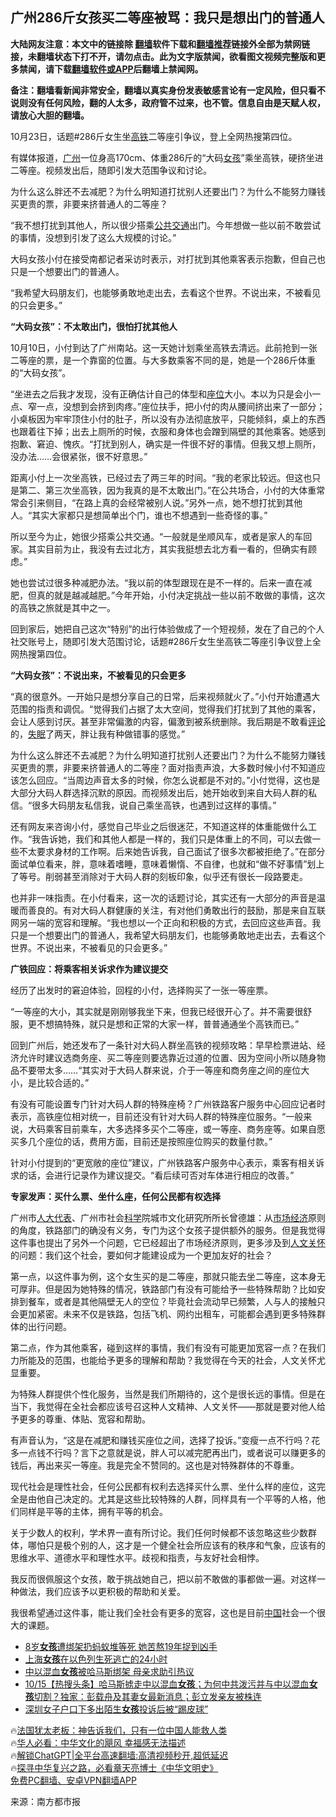  <!-- 面包屑导航 --> <h2>广州286斤女孩买二等座被骂：我只是想出门的普通人</h2> <p class="notice"><b>大陆网友注意：本文中的链接除 <a href="https://github.com/bannedbook/fanqiang" >翻墙</a>软件下载和<a href="https://github.com/killgcd/justmysocks/blob/master/README.md">翻墙推荐</a>链接外全部为禁网链接，未翻墙状态下打不开，请勿点击。此为文字版禁闻，欲看图文视频完整版和更多禁闻，请下载<a href="https://github.com/bannedbook/fanqiang">翻墙软件或APP</a>后翻墙上禁闻网。</p><p>备注：翻墙看新闻非常安全，翻墙以真实身份发表敏感言论有一定风险，但只看不说则没有任何风险，翻的人太多，政府管不过来，也不管。信息自由是天赋人权，请放心大胆的翻墙。</b></p>  <div class="entry"> <p>10月23日，话题#286斤女生坐<a href="https://www.bannedbook.org/bnews/tag/%e9%ab%98%e9%93%81/" class="st_tag internal_tag" rel="tag" title="标签 高铁 下的日志">高铁</a>二等座引争议，登上全网热搜第四位。</p> <p>有媒体报道，<a href="https://www.bannedbook.org/bnews/tag/%e5%b9%bf%e5%b7%9e/" class="st_tag internal_tag" rel="tag" title="标签 广州 下的日志">广州</a>一位身高170cm、体重286斤的“大码<a href="https://www.bannedbook.org/bnews/tag/%e5%a5%b3%e5%ad%a9/" class="st_tag internal_tag" rel="tag" title="标签 女孩 下的日志">女孩</a>”乘坐高铁，硬挤坐进二等座。视频发出后，随即引发大范围争议和讨论。</p> <p>为什么这么胖还不去减肥？为什么明知道打扰别人还要出门？为什么不能努力赚钱买更贵的票，非要来挤普通人的二等座？</p> <p>“我不想打扰到其他人，所以很少搭乘<a href="https://www.bannedbook.org/bnews/tag/%E5%85%AC%E5%85%B1%E4%BA%A4%E9%80%9A/" class="st_tag internal_tag" rel="tag" title="标签 公共交通 下的日志">公共交通</a>出门。今年想做一些以前不敢尝试的事情，没想到引发了这么大规模的讨论。”</p> <p>大码女孩小付在接受南都记者采访时表示，对打扰到其他乘客表示抱歉，但自己也只是一个想要出门的普通人。</p> <p>“我希望大码朋友们，也能够勇敢地走出去，去看这个世界。不说出来，不被看见的只会更多。”</p> <p><strong>“大码女孩”：</strong><strong>不太敢出门，很怕打扰其他人</strong></p> <p>10月10日，小付到达了广州南站。这一天她计划乘坐高铁去清远。此前抢到一张二等座的票，是一个靠窗的位置。与大多数乘客不同的是，她是一个286斤体重的“大码女孩”。</p> <p>“坐进去之后我才发现，没有正确估计自己的体型和<a href="https://www.bannedbook.org/bnews/tag/%E5%BA%A7%E4%BD%8D/" class="st_tag internal_tag" rel="tag" title="标签 座位 下的日志">座位</a>大小。本以为只是会小一点、窄一点，没想到会挤到肉疼。”座位扶手，把小付的肉从腰间挤出来了一部分；小桌板因为牢牢顶住小付的肚子，所以没有办法彻底放平，只能倾斜，桌上的东西也跟着往下掉；出去上厕所的时候，衣服和身体也会蹭到隔壁的其他乘客。她感到抱歉、窘迫、愧疚。“打扰到别人，确实是一件很不好的事情。但我又想上厕所，没办法&#8230;&#8230;会很紧张，很不好意思。”</p> <p>距离小付上一次坐高铁，已经过去了两三年的时间。“我的老家比较远。但这也只是第二、第三次坐高铁，因为我真的是不太敢出门。”在公共场合，小付的大体重常常会引来侧目，“在路上真的会经常被别人说。”另外一点，她不想打扰到其他人。“其实大家都只是想简单出个门，谁也不想遇到一些奇怪的事。”</p> <p>所以至今为止，她很少搭乘公共交通。“一般就是坐顺风车，或者是家人的车回家。其实目前为止，我没有去过北方，其实我挺想去北方看一看的，但确实有顾虑。”</p> <p>她也尝试过很多种减肥办法。“我以前的体型跟现在是不一样的。后来一直在减肥，但真的就是越减越肥。”今年开始，小付决定挑战一些以前不敢做的事情，这次的高铁之旅就是其中之一。</p> <p>回到家后，她把自己这次“特别”的出行体验做成了一个短视频，发在了自己的个人社交账号上，随即引发大范围讨论，话题#286斤女生坐高铁二等座引争议登上全网热搜第四位。</p> <p><strong>“大码女孩”：不说出来，不被看见的只会更多</strong></p> <p>“真的很意外。一开始只是想分享自己的日常，后来视频就火了。”小付开始遭遇大范围的指责和调侃。“觉得我们占据了太大空间，觉得我们打扰到了其他的乘客，会让人感到讨厌。甚至非常偏激的内容，偏激到被系统删除。我后期是不敢看<span class='wp_keywordlink_affiliate'><a href="https://www.bannedbook.org/bnews/comments/" title="新闻评论" target="_blank">评论</a></span>的，<a href="https://www.bannedbook.org/bnews/tag/%e5%a4%b1%e7%9c%a0/" class="st_tag internal_tag" rel="tag" title="标签 失眠 下的日志">失眠</a>了两天，胖让我有种做错事的感觉。”</p> <p>为什么这么胖还不去减肥？为什么明知道打扰别人还要出门？为什么不能努力赚钱买更贵的票，非要来挤普通人的二等座？面对指责声浪，大多数时候小付不知道应该怎么回应。“当周边声音太多的时候，你怎么说都是不对的。”小付觉得，这也是大部分大码人群选择沉默的原因。而视频发出后，她开始收到来自大码人群的私信。“很多大码朋友私信我，说自己乘坐高铁，也遇到过这样的事情。”</p> <p>还有网友来咨询小付，感觉自己毕业之后很迷茫，不知道这样的体重能做什么工作。“我告诉她，我们和其他人都是一样的，我们只是体重上的不同，可以去做一些不太要求身材的工作啊。后来她告诉我，自己面试了很多次都被拒绝了。”在部分面试单位看来，胖，意味着嗜睡，意味着懒惰、不自律，也就和“做不好事情”划上了等号。削弱甚至消除对于大码人群的刻板印象，似乎还有很长一段路要走。</p> <p>也并非一味指责。在小付看来，这一次的话题讨论，其实还有一大部分的声音是温暖而善良的。有对大码人群健康的关注，有对他们勇敢出行的鼓励，那是来自互联网另一端的宽容和理解。“我也想以一个正向和积极的方式，去回应这些声音。我只是一个想要出门的普通人，我希望大码朋友们，也能够勇敢地走出去，去看这个世界。不说出来，不被看见的只会更多。”</p>  <p><strong>广铁回应：将乘客相关诉求作为建议提交</strong></p> <p>经历了出发时的窘迫体验，回程的小付，选择购买了一张一等座票。</p> <p>“一等座的大小，其实就是刚刚够我坐下来，但我已经很开心了。并不需要很舒服，更不想搞特殊，就只是想和正常的大家一样，普普通通坐个高铁而已。”</p> <p>回到广州后，她还发布了一条针对大码人群坐高铁的视频攻略：早早检票进站、经济允许时建议选商务座、买二等座则要选靠近过道的位置、因为空间小所以随身物品不要带太多&#8230;&#8230;“其实对于大码人群来说，介于一等座和商务座之间的座位大小，是比较合适的。”</p> <p>有没有可能设置专门针对大码人群的特殊座椅？广州铁路客户服务中心回应记者时表示，高铁座位相对统一，目前还没有针对大码人群的特殊座位服务。“一般来说，大码乘客目前乘车，大多选择多买个二等座，或一等座、商务座等。如果自愿买多几个座位的话，费用方面，目前还是按照座位购买的数量付款。”</p> <p>针对小付提到的“更宽敞的座位”建议，广州铁路客户服务中心表示，乘客有相关诉求的话，会进行记录作为建议提交。“看后续可否对车体进行相应的改善。”</p> <p><strong>专家发声：买什么票、坐什么座，任何公民都有权选择</strong></p> <p>广州市<a href="https://www.bannedbook.org/bnews/tag/%e4%ba%ba%e5%a4%a7%e4%bb%a3%e8%a1%a8/" class="st_tag internal_tag" rel="tag" title="标签 人大代表 下的日志">人大代表</a>、广州市社会<span class='wp_keywordlink'><a href="https://www.bannedbook.org/forum11/topic309.html" title="禁片：“科学”的棍子" target="_blank">科学</a></span>院城市文化研究所所长曾德雄：从<a href="https://www.bannedbook.org/bnews/tag/%e5%b8%82%e5%9c%ba%e7%bb%8f%e6%b5%8e/" class="st_tag internal_tag" rel="tag" title="标签 市场经济 下的日志">市场经济</a>原则的角度，铁路部门的确没有义务，专门为这个女孩子提供额外的服务。但是我觉得这件事也提出了另外一个问题，它已经超出了市场经济原则，更多涉及到<a href="https://www.bannedbook.org/bnews/tag/%E4%BA%BA%E6%96%87%E5%85%B3%E6%80%80/" class="st_tag internal_tag" rel="tag" title="标签 人文关怀 下的日志">人文关怀</a>的问题：我们这个社会，要如何才能建设成为一个更加友好的社会？</p> <p>第一点，以这件事为例，这个女生买的是二等座，那就只能去坐二等座，这本身无可厚非。但是因为她特殊的情况，铁路部门有没有可能给予一些特殊帮助？比如安排到餐车，或者是其他隔壁无人的空位？毕竟社会流动早已频繁，人与人的接触只会更加紧密。未来不仅是铁路，包括飞机、网约出租车，可能都会遇到更多特殊群体的出行问题。</p>  <p>第二点，作为其他乘客，碰到这样的事情，我们有没有可能更加宽容一点？在我们力所能及的范围，也能给予更多的理解和帮助？我觉得在今天的社会，人文关怀尤显重要。</p> <p>为特殊人群提供个性化服务，当然是我们所期待的，这个是很长远的事情。但是在当下，我觉得在全社会都应该号召这种人文精神、人文关怀——那就是要对他人给予更多的尊重、体贴、宽容和帮助。</p> <p>有声音认为，“这是在减肥和赚钱买座位之间，选择了投诉。”变瘦一点不行吗？花多一点钱不行吗？言下之意就是说，胖人可以减完肥再出门，或者说可以赚更多的钱后，再出来买一等座。我是完全不赞同的。这也是对特殊群体的不尊重。</p> <p>现代社会是理性社会，任何公民都有权利去选择买什么票、坐什么样的座位，这完全是由他自己决定的。尤其是这些比较特殊的人群，同样具有一个平等的人格，他们同样是平等的主体，拥有平等的机会。</p> <p>关于少数人的权利，学术界一直有所讨论。我们任何时候都不该忽略这些少数群体，哪怕只是极个别的人，这才是一个健全社会所应该有的秩序和气象，应该有的思维水平、道德水平和理性水平。歧视和指责，与友好社会相悖。</p> <p>我反而很佩服这个女孩，敢于挑战她自己，把以前不敢做的事都做一遍。对这样一种做法，我们应该予以更积极的帮助和关爱。</p> <p>我很希望通过这件事，能让我们全社会有更多的宽容，这也是目前<span class='wp_keywordlink_affiliate'><a href="https://www.bannedbook.org/" title="中国" target="_blank">中国</a></span>社会一个很大的课题。</p> <!--<div id="taboola-mid-1"></div>--><ul class='op-related-articles' title='相关阅读'> <li><a href='https://www.bannedbook.org/bnews/cnnews/20231022/1950706.html' target='_blank'>8岁<b>女孩</b>遭绑架扔蚂蚁堆等死 她苦熬19年捉到凶手</a></li> <li><a href='https://www.bannedbook.org/bnews/worldnews/20231017/1948224.html' target='_blank'>上海<b>女孩</b>在以色列生死逃亡的24小时</a></li> <li><a href='https://www.bannedbook.org/bnews/comments/20231017/1948089.html' target='_blank'>中以混血<b>女孩</b>被哈马斯绑架 母亲求助引热议</a></li> <li><a href='https://www.bannedbook.org/bnews/bannedvideo/20231016/1947633.html' target='_blank'>10/15【热搜头条】哈马斯掳走中以混血<b>女孩</b>；为何中共泼污并与中以混血<b>女孩</b>切割？独家：彭载舟及其妻女最新消息；彭立发亲友被株连</a></li> <li><a href='https://www.bannedbook.org/bnews/renquan/20231015/1947607.html' target='_blank'>深圳女子户口下多出陌生<b>女孩</b>投诉后被“踢皮球”</a></li> </ul> <p class="texttj"> 🔥<a href="https://www.bannedbook.org/bnews/ssgc/20230219/1850782.html" target="_blank">法国犹太老板：神告诉我们，只有一位中国人能救人类</a><br/> 🔥<a href="https://www.bannedbook.org/bnews/comments/20220220/1694796.html" target="_blank">华人必看：中华文化的飓风 幸福感无法描述</a><br/> 🔥<a href="https://github.com/bannedbook/fanqiang/wiki/V2ray%E6%9C%BA%E5%9C%BA" target="_blank">解锁ChatGPT|全平台高速翻墙:高清视频秒开,超低延迟</a><br/> 🔥<a href="https://www.bannedbook.org/bnews/comments/20220808/1768773.html" target="_blank">探寻中华复兴之路，必看章天亮博士《中华文明史》</a><br/> <a href="https://github.com/bannedbook/fanqiang/wiki/%E7%A6%81%E9%97%BB%E7%BD%91%E5%AE%89%E5%8D%93%E7%BF%BB%E5%A2%99%E6%96%B0%E9%97%BBAPP" target="_blank">免费PC翻墙、安卓VPN翻墙APP</a><br/> </p><p class="src-info">来源：南方都市报 </p> <a name='sharetosocial'></a> <div style="margin-bottom:5px;padding-bottom:5px;clear:both"> <div id="archive-pix-1" class="banner-ads"> <!-- AuctionX Display platform tag START --> <div id="27602x728x90x621x_ADSLOT1" clicktrack="%%CLICK_URL_ESC%%"></div>  <!-- AuctionX Display platform tag END --> </div> <div id="archive-pix-2" class="banner-ads"> <!-- AuctionX Display platform tag START --> <div id="27556x300x250x621x_ADSLOT1" clicktrack="%%CLICK_URL_ESC%%" style="margin:0 auto;text-align:center"></div>  <!-- AuctionX Display platform tag END --> </div> </div>  <div id="archive-pix-1" class="banner-ads"> <!-- AuctionX Display platform tag START --> <div id="27603x728x90x621x_ADSLOT1" clicktrack="%%CLICK_URL_ESC%%"></div>  <!-- AuctionX Display platform tag END --> </div> </div><!--END ENTRY--> 